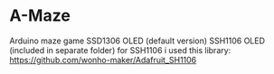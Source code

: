 # A-Maze
Arduino maze game
SSD1306 OLED (default version)
SSH1106 OLED (included in separate folder)
for SSH1106 i used this library: https://github.com/wonho-maker/Adafruit_SH1106
